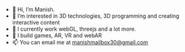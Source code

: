 - 👋 Hi, I’m Manish. 
- 👀 I’m interested in 3D technologies, 3D programming and creating interactive content
- 🌱 I currently work webGL, threejs and a lot more.
- 💞️ I build games, AR, VR and webAR
- 📫 You can email me at manishmailbox30@gmail.com

<!---
manishcodes/manishcodes is a ✨ special ✨ repository because its `README.md` (this file) appears on your GitHub profile.
You can click the Preview link to take a look at your changes.
--->
